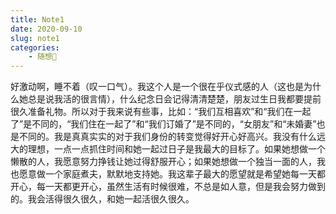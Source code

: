 ```yaml
---
title: Note1
date: 2020-09-10
slug: note1
categories:
    - 随想🌠
---
```


好激动啊，睡不着（叹一口气）。我这个人是一个很在乎仪式感的人（这也是为什么她总是说我活的很言情），什么纪念日会记得清清楚楚，朋友过生日我都要提前很久准备礼物。所以对于我来说有些事，比如：“我们互相喜欢”和“我们在一起了”是不同的，“我们住在一起了”和“我们订婚了”是不同的，“女朋友”和“未婚妻”也是不同的。我是真真实实的对于我们身份的转变觉得好开心好高兴。我没有什么远大的理想，一点一点抓住时间和她一起过日子是我最大的目标了。如果她想做一个懒散的人，我愿意努力挣钱让她过得舒服开心；如果她想做一个独当一面的人，我也愿意做一个家庭煮夫，默默地支持她。我这辈子最大的愿望就是希望她每一天都开心，每一天都更开心，虽然生活有时候很难，不总是如人意，但是我会努力做到的。我会活得很久很久，和她一起活很久很久。 

